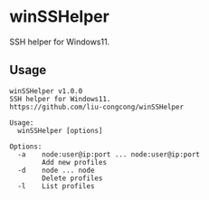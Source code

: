 # winSSHelper

SSH helper for Windows11.

## Usage

```TEXT
winSSHelper v1.0.0
SSH helper for Windows11.
https://github.com/liu-congcong/winSSHelper

Usage:
  winSSHelper [options]

Options:
  -a    node:user@ip:port ... node:user@ip:port
        Add new profiles
  -d    node ... node
        Delete profiles
  -l    List profiles
```
